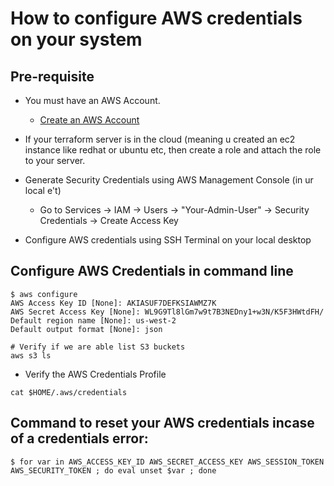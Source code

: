 # How to configure AWS credentials on your system

## Pre-requisite 
- You must have an AWS Account.
    - [Create an AWS Account](https://portal.aws.amazon.com/billing/signup?nc2=h_ct&src=header_signup&redirect_url=https%3A%2F%2Faws.amazon.com%2Fregistration-confirmation#/start)

- If your terraform server is in the cloud (meaning u created an ec2 instance like redhat or ubuntu etc, then create a role and attach the role to your server.

- Generate Security Credentials using AWS Management Console (in ur local e't)
    - Go to Services -> IAM -> Users -> "Your-Admin-User" -> Security Credentials -> Create Access Key
- Configure AWS credentials using SSH Terminal on your local desktop

## **Configure AWS Credentials in command line**
```
$ aws configure
AWS Access Key ID [None]: AKIASUF7DEFKSIAWMZ7K
AWS Secret Access Key [None]: WL9G9Tl8lGm7w9t7B3NEDny1+w3N/K5F3HWtdFH/
Default region name [None]: us-west-2
Default output format [None]: json

# Verify if we are able list S3 buckets
aws s3 ls
```
- Verify the AWS Credentials Profile
```
cat $HOME/.aws/credentials
```
## **Command to reset your AWS credentials incase of a credentials error**:

    $ for var in AWS_ACCESS_KEY_ID AWS_SECRET_ACCESS_KEY AWS_SESSION_TOKEN AWS_SECURITY_TOKEN ; do eval unset $var ; done
